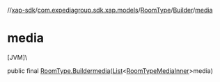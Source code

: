 //[xap-sdk](../../../../index.md)/[com.expediagroup.sdk.xap.models](../../index.md)/[RoomType](../index.md)/[Builder](index.md)/[media](media.md)

# media

[JVM]\

public final [RoomType.Builder](index.md)[media](media.md)([List](https://docs.oracle.com/javase/8/docs/api/java/util/List.html)&lt;[RoomTypeMediaInner](../../-room-type-media-inner/index.md)&gt;media)
